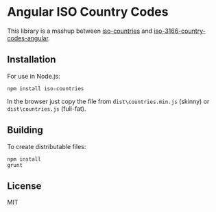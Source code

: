 # Angular ISO Country Codes

This library is a mashup between
[iso-countries](https://github.com/psmithuk/iso-countries) and 
[iso-3166-country-codes-angular](https://github.com/rsertelon/iso-3166-country-codes-angular).

## Installation


For use in Node.js:

    npm install iso-countries

In the browser just copy the file from `dist\countries.min.js` (skinny) or
`dist\countries.js` (full-fat).

## Building

To create distributable files:

    npm install
    grunt

## License

MIT

